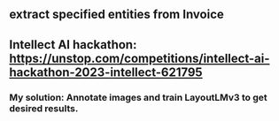 ## extract specified entities from Invoice
## Intellect AI hackathon: https://unstop.com/competitions/intellect-ai-hackathon-2023-intellect-621795
### My solution: Annotate images and train LayoutLMv3 to get desired results.
